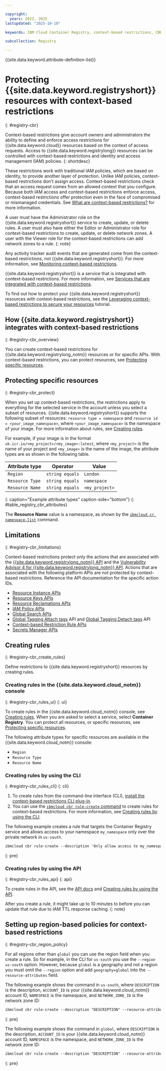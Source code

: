 ```yaml
---

copyright:
  years: 2023, 2025
lastupdated: "2025-10-10"

keywords: IBM Cloud Container Registry, context-based restrictions, CBR, access

subcollection: Registry

---
```


{{site.data.keyword.attribute-definition-list}}


# Protecting {{site.data.keyword.registryshort}} resources with context-based restrictions
{: #registry-cbr}

Context-based restrictions give account owners and administrators the ability to define and enforce access restrictions for {{site.data.keyword.cloud}} resources based on the context of access requests. Access to {{site.data.keyword.registrylong}} resources can be controlled with context-based restrictions and identity and access management (IAM) policies.
{: shortdesc}

These restrictions work with traditional IAM policies, which are based on identity, to provide another layer of protection. Unlike IAM policies, context-based restrictions don't assign access. Context-based restrictions check that an access request comes from an allowed context that you configure. Because both IAM access and context-based restrictions enforce access, context-based restrictions offer protection even in the face of compromised or mismanaged credentials. See [What are context-based restrictions?](/docs/account?topic=account-context-restrictions-whatis) for more information.

A user must have the Administrator role on the {{site.data.keyword.registryshort}} service to create, update, or delete rules. A user must also have either the Editor or Administrator role for context-based restrictions to create, update, or delete network zones. A user with the Viewer role for the context-based restrictions can add network zones to a rule.
{: note}

Any activity tracker audit events that are generated come from the context-based restrictions, not {{site.data.keyword.registryshort}}. For more information, see [Monitoring context-based restrictions](/docs/account?topic=account-cbr-monitor).

{{site.data.keyword.registryshort}} is a service that is integrated with context-based restrictions. For more information, see [Services that are integrated with context-based restrictions](/docs/account?topic=account-context-restrictions-whatis#cbr-adopters).

To find out how to protect your {{site.data.keyword.registryshort}} resources with context-based restrictions, see the [Leveraging context-based restrictions to secure your resources](/docs/account?topic=account-context-restrictions-tutorial) tutorial.

## How {{site.data.keyword.registryshort}} integrates with context-based restrictions
{: #registry-cbr_overview}

You can create context-based restrictions for {{site.data.keyword.registrylong_notm}} resources or for specific APIs. With context-based restrictions, you can protect resources, see [Protecting specific resources](#registry-cbr_protect).

## Protecting specific resources
{: #registry-cbr_protect}

When you set up context-based restrictions, the restrictions apply to everything for the selected service in the account unless you select a subset of resources. {{site.data.keyword.registryshort}} supports the following subset of resources: `resource type = namespace` and `resource id = <your_image_namespace>`, where `<your_image_namespace>` is the namespace of your image. For more information about rules, see [Creating rules](/docs/account?topic=account-context-restrictions-create&interface=ui#context-restrictions-create-rules).

For example, if your image is in the format `uk.icr.io/<my_project>/<my_image>:latest`, where `<my_project>` is the name of your project and `<my_image>` is the name of the image, the attribute types are as shown in the following table.

| Attribute type | Operator | Value |
|----------------|----------|-------|
| `Region` | `string equals` | `London`|
| `Resource Type` | `string equals` | `namespace` |
| `Resource Name` | `string equals` | `<my_project>` |
{: caption="Example attribute types" caption-side="bottom"}
{: #table_registry_cbr_attributes}

The **Resource Name** value is a namespace, as shown by the [`ibmcloud cr namespace-list`](/docs/Registry?topic=Registry-containerregcli#bx_cr_namespace_list) command.

## Limitations
{: #registry-cbr_limitations}

Context-based restrictions protect only the actions that are associated with the [{{site.data.keyword.registrylong_notm}} API](/apidocs/container-registry) and the [Vulnerability Advisor 4 for {{site.data.keyword.registrylong_notm}} API](/apidocs/vulnerability-advisor). Actions that are associated with the following platform APIs are not protected by context-based restrictions. Reference the API documentation for the specific action IDs.

- [Resource Instance APIs](/apidocs/resource-controller/resource-controller#list-resource-instances)
- [Resource Keys APIs](/apidocs/resource-controller/resource-controller#list-resource-keys)
- [Resource Reclamations APIs](/apidocs/resource-controller/resource-controller#list-reclamations)
- [IAM Policy APIs](/apidocs/iam-policy-management#list-policies)
- [Global Search APIs](/apidocs/search)
- [Global Tagging Attach tags](/apidocs/tagging#attach-tag) API and [Global Tagging Detach tags](/apidocs/tagging#detach-tag) API
- [Context-based Restriction Rule APIs](/apidocs/context-based-restrictions#create-rule)
- [Secrets Manager APIs](/apidocs/secrets-manager/secrets-manager-v2)

## Creating rules
{: #registry-cbr_create_rules}

Define restrictions to {{site.data.keyword.registryshort}} resources by creating rules.

### Creating rules in the {{site.data.keyword.cloud_notm}} console
{: #registry-cbr_rules_ui}
{: ui}

To create rules in the {{site.data.keyword.cloud_notm}} console, see [Creating rules](/docs/account?topic=account-context-restrictions-create&interface=ui#context-restrictions-create-rules). When you are asked to select a service, select **Container Registry**. You can protect all resources, or specific resources, see [Protecting specific resources](#registry-cbr_protect).

The following attribute types for specific resources are available in the {{site.data.keyword.cloud_notm}} console:

- `Region`
- `Resource Type`
- `Resource Name`

### Creating rules by using the CLI
{: #registry-cbr_rules_cli}
{: cli}

1. To create rules from the command-line interface (CLI), [install the context-based restrictions CLI plug-in](/docs/cli?topic=cli-cbr-plugin#install-cbr-plugin).
2. You can use the [`ibmcloud cbr rule-create` command](/docs/account?topic=account-cbr-plugin#cbr-cli-rule-create-command) to create rules for context-based restrictions. For more information, see [Creating rules by using the CLI](/docs/account?topic=account-context-restrictions-create&interface=cli#context-restrictions-create-rules-cli).

The following example creates a rule that targets the Container Registry service and allows access to your namespace `my_namespace` only over the private network in `us-south`.

```txt
ibmcloud cbr rule-create --description 'Only allow access to my_namespace over the private network' --service-name container-registry --context-attributes endpointType=private --resource-attributes resourceType=namespace,resource=my_namespace --region=us-south
```
{: pre}

### Creating rules by using the API
{: #registry-cbr_rules_api}
{: api}

To create rules in the API, see the [API docs](/apidocs/context-based-restrictions#create-rule) and [Creating rules by using the API](/docs/account?topic=account-context-restrictions-create&interface=api#context-restrictions-create-rules-api).

After you create a rule, it might take up to 10 minutes to before you can update that rule due to IAM TTL response caching.
{: note}

## Setting up region-based policies for context-based restrictions
{: #registry-cbr_region_policy}

For all regions other than `global` you can use the region field when you create a rule. So for example, in the CLI for `us-south` you use the `--region us-south` option. However, because `global` is a geography and not a region you must omit the `--region` option and add `geography=global` into the `--resource-attributes` field.

The following example shows the command in `us-south`, where `DESCRIPTION` is the description, `ACCOUNT_ID` is your {{site.data.keyword.cloud_notm}} account ID, `NAMESPACE` is the namespace, and `NETWORK_ZONE_ID` is the network zone ID:

```txt
ibmcloud cbr rule-create --description "DESCRIPTION" --resource-attributes "accountId=ACCOUNT_ID,serviceName=container-registry,resourceType=namespace,resource=NAMESPACE" --context-attributes networkZoneId=NETWORK_ZONE_ID --output json --region us-south
```
{: pre}

The following example shows the command in `global`, where `DESCRIPTION` is the description, `ACCOUNT_ID` is your {{site.data.keyword.cloud_notm}} account ID, `NAMESPACE` is the namespace, and `NETWORK_ZONE_ID` is the network zone ID:

```txt
ibmcloud cbr rule-create --description "DESCRIPTION" --resource-attributes "accountId=ACCOUNT_ID,serviceName=container-registry,resourceType=namespace,resource=NAMESPACE,geography=global" --context-attributes networkZoneId=NETWORK_ZONE_ID
```
{: pre}

